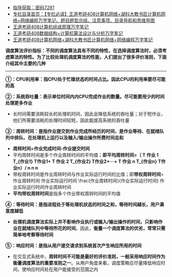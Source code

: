  

- [指导获取：密码7281](https://url18.ctfile.com/f/22722418-803125355-edf378)
- [专栏目录首页：【专栏必读】王道考研408计算机网络+湖科大教书匠计算机网络+网络编程万字笔记、题目题型总结、注意事项、目录导航和思维导图](https://zhangxing-tech.blog.csdn.net/article/details/121004242?spm=1001.2014.3001.5502)
- [王道考研408计算机组成原理万字笔记](https://zhangxing-tech.blog.csdn.net/article/details/120664162?spm=1001.2014.3001.5502)
- [王道考研408数据结构+计算机算法设计与分析万字笔记](https://blog.csdn.net/qq_39183034/article/details/121501138?spm=1001.2014.3001.5501)
- [王道考研408计算机网络+湖科大教书匠计算机网络+网络编程万字笔记](https://zhangxing-tech.blog.csdn.net/article/details/125668174)

**调度算法评价指标：不同的调度算法具有不同的特性，在选择调度算法时，必须考虑算法的特性。为了比较处理机调度算法的性能，人们提出了很多评价准则，下面介绍其中主要的几种**

---

**①：CPU利用率：指CPU处于忙碌状态的时间占比。因此CPU的利用率要尽可能的高**

**②：系统吞吐量：表示单位时间内内CPU完成作业的数量。尽可能要用少的时间处理更多作业**

- 长时间需要消耗较长的处理机时间，因此会降低系统的吞吐量；对于短作业，他们所需要消耗的处理时间较短，因此能提高系统的吞吐量

**③：周转时间：是指作业提交到作业完成所经历的时间，是作业等待、在就绪队列中排队、在处理机上运行以及输入/输出操作所费时间总和**

- **周转时间=作业完成时间-作业提交时间**
- 平均周转时间是多个作业周转时间的平均值；**即平均周转时间=（ T 作业 1 T\_\{作业1\} T作业1​+ T 作业 2 T\_\{作业2\} T作业2​+···+ T 作业 n T\_\{作业n\} T作业n​）/ n n n**
- 带权周转时间是作业周转时间与作业实际运行时间的比值；即**带权周转时间**\= 作业周转时间 作业实际运行时间 \\frac\{作业周转时间\}\{作业实际运行时间\} 作业实际运行时间作业周转时间​
- **平均带权周转时间**是指多个作业带权周转时间的平均值

**④：等待时间：是指进程处于等处理机状态的时间之和，等待时间越长，用户满意度越低**

- **处理机调度算法实际上并不影响作业执行或输入/输出操作的时间，只影响作业在就绪队列中等待所花的时间**。因此，**衡量一个调度算法的优劣，常常只需简单地考察等待时间**

**⑤：响应时间：是指从用户提交请求到系统首次产生响应所用的时间**

- 在交互式系统中，**周转时间不可能是最好的评价准则，一般采用响应时间作为衡量调度算法的重要准则之一**。从用户角度来看，调度策略应尽量降低响应时间，使响应时间处在用户能接受的范围之内